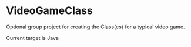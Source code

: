 # VideoGameClass
Optional group project for creating the Class(es) for a typical video game.

Current target is Java
